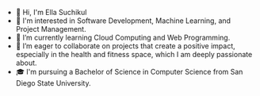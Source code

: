 - 👋 Hi, I'm Ella Suchikul 
- 👀 I'm interested in Software Development, Machine Learning, and Project Management. 
- 🌱 I’m currently learning Cloud Computing and Web Programming. 
- 💞️ I’m eager to collaborate on projects that create a positive impact, especially in the health and fitness space, which I am deeply passionate about. 
- 🎓 I'm pursuing a Bachelor of Science in Computer Science from San Diego State University.

<!---
isuchikul/isuchikul is a ✨ special ✨ repository because its `README.md` (this file) appears on your GitHub profile.
You can click the Preview link to take a look at your changes.
--->
